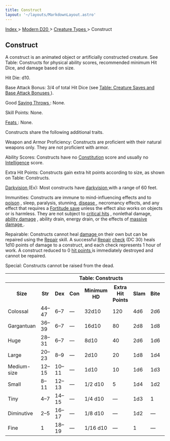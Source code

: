 ```yaml
---
title: Construct
layout: '~/layouts/MarkdownLayout.astro'
---
```


[ Index ](/) > [ Modern D20 ](/modern.d20.srd) > [ Creature Types ](/modern.d20.srd/creature.types) > Construct

##  Construct

A construct is an animated object or artificially constructed creature. See
Table: Constructs for physical ability scores, recommended minimum Hit Dice,
and damage based on size.

Hit Die: d10.

Base Attack Bonus: 3/4 of total Hit Dice (see [ Table: Creature Saves and Base Attack Bonuses ](/modern.d20.srd/creature.types/index) ).

Good [ Saving Throws ](/modern.d20.srd/basics/saving.throws) : None.

Skill Points: None.

[ Feats ](/modern.d20.srd/feats) : None.

Constructs share the following additional traits.

Weapon and Armor Proficiency: Constructs are proficient with their natural
weapons only. They are not proficient with armor.

Ability Scores: Constructs have no [ Constitution](/modern.d20.srd/basics/ability.scores) score and usually no [ Intelligence](/modern.d20.srd/basics/ability.scores) score.

Extra Hit Points: Constructs gain extra hit points according to size, as shown
on Table: Constructs.

[ Darkvision ](/modern.d20.srd/special.abilities/darkvision) (Ex): Most
constructs have [ darkvision ](/modern.d20.srd/special.abilities/darkvision)
with a range of 60 feet.

Immunities: Constructs are immune to mind-influencing effects and to [ poison](/modern.d20.srd/environment.hazards/poison) , sleep, paralysis, stunning, [disease ](/modern.d20.srd/environment.hazards/disease) , necromancy effects,
and any effect that requires a [ Fortitude save](/modern.d20.srd/basics/saving.throws) unless the effect also works on
objects or is harmless. They are not subject to [ critical hits](/modern.d20.srd/combat/critical.hits) , nonlethal damage, [ ability damage](/modern.d20.srd/basics/ability.scores) , ability drain, energy drain, or the
effects of [ massive damage ](/modern.d20.srd/combat/death.dying.healing) .

Repairable: Constructs cannot heal [ damage ](/modern.d20.srd/combat/damage)
on their own but can be repaired using the [ Repair](/modern.d20.srd/skills/repair) skill. A successful [ Repair](/modern.d20.srd/skills/repair) [ check](/modern.d20.srd/skills/skill.basics.php#skill) (DC 30) heals 1d10 points of
damage to a construct, and each check represents 1 hour of work. A construct
reduced to 0 [ hit points ](/modern.d20.srd/combat/hit.points) is immediately
destroyed and cannot be repaired.

Special: Constructs cannot be raised from the dead.


<table> <tr> <th colspan="10"> Table: Constructs </th> </tr> <tr> <th> Size </th> <th> Str </th> <th> Dex </th> <th> Con </th> <th> Minimum HD </th> <th> Extra Hit Points </th> <th> Slam </th> <th> Bite </th> <th> Claw </th> <th> Gore </th> </tr> <tr> <td> Colossal </td> <td> 44–47 </td> <td> 6–7 </td> <td> — </td> <td> 32d10 </td> <td> 120 </td> <td> 4d6 </td> <td> 2d6 </td> <td> 2d8 </td> <td> 4d6 </td> </tr> <tr class="shaded"> <td> Gargantuan </td> <td> 36–39 </td> <td> 6–7 </td> <td> — </td> <td> 16d10 </td> <td> 80 </td> <td> 2d8 </td> <td> 1d8 </td> <td> 2d6 </td> <td> 2d8 </td> </tr> <tr> <td> Huge </td> <td> 28–31 </td> <td> 6–7 </td> <td> — </td> <td> 8d10 </td> <td> 40 </td> <td> 2d6 </td> <td> 1d6 </td> <td> 2d4 </td> <td> 2d6 </td> </tr> <tr class="shaded"> <td> Large </td> <td> 20–23 </td> <td> 8–9 </td> <td> — </td> <td> 2d10 </td> <td> 20 </td> <td> 1d8 </td> <td> 1d4 </td> <td> 1d6 </td> <td> 1d8 </td> </tr> <tr> <td> Medium-size </td> <td> 12–15 </td> <td> 10–11 </td> <td> — </td> <td> 1d10 </td> <td> 10 </td> <td> 1d6 </td> <td> 1d3 </td> <td> 1d4 </td> <td> 1d6 </td> </tr> <tr class="shaded"> <td> Small </td> <td> 8–11 </td> <td> 12–13 </td> <td> — </td> <td> 1/2 d10 </td> <td> 5 </td> <td> 1d4 </td> <td> 1d2 </td> <td> 1d3 </td> <td> 1d4 </td> </tr> <tr> <td> Tiny </td> <td> 4–7 </td> <td> 14–15 </td> <td> — </td> <td> 1/4 d10 </td> <td> — </td> <td> 1d3 </td> <td> 1 </td> <td> 1d2 </td> <td> 1d3 </td> </tr> <tr class="shaded"> <td> Diminutive </td> <td> 2–5 </td> <td> 16–17 </td> <td> — </td> <td> 1/8 d10 </td> <td> — </td> <td> 1d2 </td> <td> — </td> <td> 1 </td> <td> 1d2 </td> </tr> <tr> <td> Fine </td> <td> 1 </td> <td> 18–19 </td> <td> — </td> <td> 1/16 d10 </td> <td> — </td> <td> 1 </td> <td> — </td> <td> — </td> <td> 1 </td> </tr> </table>


